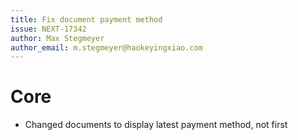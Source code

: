 ```yaml
---
title: Fix document payment method
issue: NEXT-17342
author: Max Stegmeyer
author_email: m.stegmeyer@haokeyingxiao.com 
---
```

# Core
* Changed documents to display latest payment method, not first
